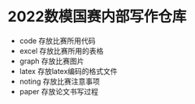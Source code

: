 # 2022数模国赛内部写作仓库
- code 存放比赛所用代码
- excel 存放比赛所用的表格
- graph 存放比赛图片
- latex 存放latex编码的格式文件
- noting 存放比赛注意事项
- paper 存放论文书写过程
